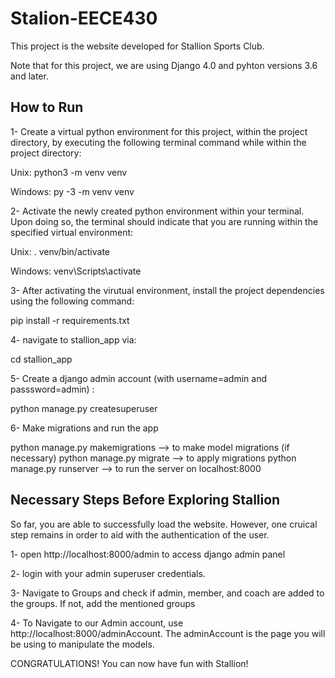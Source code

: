 # Stalion-EECE430
This project is the website developed for Stallion Sports Club. 

Note that for this project, we are using Django 4.0 and pyhton versions 3.6 and later. 

## How to Run

1- Create a virtual python environment for this project, within the project directory, by executing the
following terminal command while within the project directory:

  Unix:
  python3 -m venv venv

  Windows:
  py -3 -m venv venv

2- Activate the newly created python environment within your terminal. Upon doing so, the terminal
should indicate that you are running within the specified virtual environment:

  Unix:
  . venv/bin/activate
  
  Windows:
  venv\Scripts\activate
 
3- After activating the virutual environment, install the project dependencies using the following command: 

pip install -r requirements.txt

4- navigate to stallion_app via:

  cd stallion_app

5- Create a django admin account (with username=admin and passsword=admin) :

  python manage.py createsuperuser

6- Make migrations and run the app 

  python manage.py makemigrations --> to make model migrations (if necessary) 
  python manage.py migrate        --> to apply migrations
  python manage.py runserver      --> to run the server on localhost:8000
 
 ## Necessary Steps Before Exploring Stallion
 So far, you are able to successfully load the website. However, one cruical step remains in order to aid with the authentication of the user. 
 
 1- open http://localhost:8000/admin to access django admin panel
 
 2- login with your admin superuser credentials. 
 
 3- Navigate to Groups and check if admin, member, and coach are added to the groups. If not, add the mentioned groups
 
 4- To Navigate to our Admin account, use http://localhost:8000/adminAccount. The adminAccount is the page you will be using to manipulate the models. 
 
 CONGRATULATIONS! You can now have fun with Stallion! 




